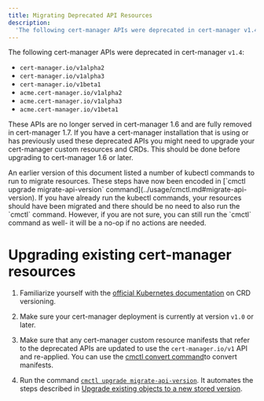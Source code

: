 ```yaml
---
title: Migrating Deprecated API Resources
description:
  'The following cert-manager APIs were deprecated in cert-manager v1.4:'
---
```


The following cert-manager APIs were deprecated in cert-manager `v1.4`:

- `cert-manager.io/v1alpha2`
- `cert-manager.io/v1alpha3`
- `cert-manager.io/v1beta1`
- `acme.cert-manager.io/v1alpha2`
- `acme.cert-manager.io/v1alpha3`
- `acme.cert-manager.io/v1beta1`

These APIs are no longer served in cert-manager 1.6 and are fully removed in
cert-manager 1.7. If you have a cert-manager installation that is using or has
previously used these deprecated APIs you might need to upgrade your
cert-manager custom resources and CRDs. This should be done before upgrading to
cert-manager 1.6 or later.

<div className="warning">
An earlier version of this document
listed a number of kubectl commands to run to migrate resources. These steps
have now been encoded in
[`cmctl upgrade migrate-api-version` command](../usage/cmctl.md#migrate-api-version).
If you have already run the kubectl commands, your resources should have been
migrated and there should be no need to also run the `cmctl` command. However,
if you are not sure, you can still run the `cmctl` command as well- it will be a
no-op if no actions are needed.
</div>

# Upgrading existing cert-manager resources

1. Familiarize yourself with the
   [official Kubernetes documentation](https://kubernetes.io/docs/tasks/extend-kubernetes/custom-resources/custom-resource-definition-versioning/#writing-reading-and-updating-versioned-customresourcedefinition-objects)
   on CRD versioning.

2. Make sure your cert-manager deployment is currently at version `v1.0` or
   later.

3. Make sure that any cert-manager custom resource manifests that refer to the
   deprecated APIs are updated to use the `cert-manager.io/v1` API and
   re-applied. You can use the
   [cmctl convert command](../../usage/cmctl.md#convert)to convert manifests.

4. Run the command
   [`cmctl upgrade migrate-api-version`](../../usage/cmctl.md#migrate-api-version).
   It automates the steps described in
   [Upgrade existing objects to a new stored version](https://kubernetes.io/docs/tasks/extend-kubernetes/custom-resources/custom-resource-definition-versioning/#upgrade-existing-objects-to-a-new-stored-version).
